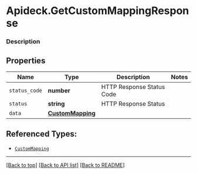 # Apideck.GetCustomMappingResponse

### Description

## Properties
Name | Type | Description | Notes
------------ | ------------- | ------------- | -------------
`status_code` | **number** | HTTP Response Status Code | 
`status` | **string** | HTTP Response Status | 
`data` | [**CustomMapping**](CustomMapping.md) |  | 





## Referenced Types:


* [`CustomMapping`](CustomMapping.md)

---

[[Back to top]](#) [[Back to API list]](../../../../README.md#documentation-for-api-endpoints) [[Back to README]](../../../../README.md)


